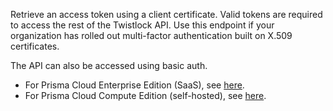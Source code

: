 Retrieve an access token using a client certificate.
Valid tokens are required to access the rest of the Twistlock API.
Use this endpoint if your organization has rolled out multi-factor authentication built on X.509 certificates.

The API can also be accessed using basic auth.

* For Prisma Cloud Enterprise Edition (SaaS), see [here](https://prisma.pan.dev/docs/cloud/cwpp/access-api-self-hosted).
* For Prisma Cloud Compute Edition (self-hosted), see [here](https://prisma.pan.dev/docs/cloud/cwpp/access-api-saas).
